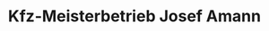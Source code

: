 ---
title: "Kfz-Meisterbetrieb Josef Amann"
url: /atting/kfz-meisterbetrieb-josef-amann/
shop: Autowerkstatt
---